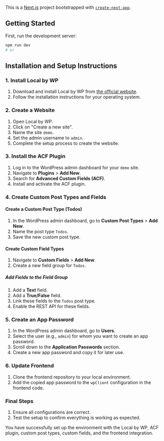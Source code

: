This is a [Next.js](https://nextjs.org/) project bootstrapped with [`create-next-app`](https://github.com/vercel/next.js/tree/canary/packages/create-next-app).

## Getting Started

First, run the development server:

```bash
npm run dev
# or
```

## Installation and Setup Instructions

### 1. Install Local by WP

1. Download and install Local by WP from [the official website](https://localwp.com/).
2. Follow the installation instructions for your operating system.

### 2. Create a Website

1. Open Local by WP.
2. Click on "Create a new site".
3. Name the site `demo`.
4. Set the admin username to `admin`.
5. Complete the setup process to create the website.

### 3. Install the ACF Plugin

1. Log in to the WordPress admin dashboard for your `demo` site.
2. Navigate to **Plugins** > **Add New**.
3. Search for **Advanced Custom Fields (ACF)**.
4. Install and activate the ACF plugin.

### 4. Create Custom Post Types and Fields

#### Create a Custom Post Type (Todos)

1. In the WordPress admin dashboard, go to **Custom Post Types** > **Add New**.
2. Name the post type `Todos`.
3. Save the new custom post type.

#### Create Custom Field Types

1. Navigate to **Custom Fields** > **Add New**.
2. Create a new field group for `Todos`.

##### Add Fields to the Field Group

1. Add a **Text** field.
2. Add a **True/False** field.
3. Link these fields to the `Todos` post type.
4. Enable the REST API for these fields.

### 5. Create an App Password

1. In the WordPress admin dashboard, go to **Users**.
2. Select the user (e.g., `admin`) for whom you want to create an app password.
3. Scroll down to the **Application Passwords** section.
4. Create a new app password and copy it for later use.

### 6. Update Frontend

1. Clone the frontend repository to your local environment.
2. Add the copied app password to the `wpClient` configuration in the frontend code.

### Final Steps

1. Ensure all configurations are correct.
2. Test the setup to confirm everything is working as expected.

You have successfully set up the environment with the Local by WP, ACF plugin, custom post types, custom fields, and the frontend integration.


